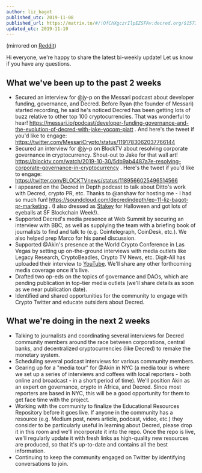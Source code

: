 ```yaml
---
author: liz_bagot
published_utc: 2019-11-08
published_url: https://matrix.to/#/!OfChXgczrIlpEZSFAv:decred.org/$157325470637115kztHb:decred.org
updated_utc: 2019-11-10
---
```


(mirrored on [Reddit](https://www.reddit.com/r/decred/comments/dto1qs/ditto_biweekly_update_nov_8_2019/))

Hi everyone, we're happy to share the latest bi-weekly update! Let us know if you have any questions.

## What we've been up to the past 2 weeks

- Secured an interview for @jy-p on the Messari podcast about developer funding, governance, and Decred. Before Ryan (the founder of Messari) started recording, he said he's noticed Decred has been getting lots of buzz relative to other top 100 cryptocurrencies. That was wonderful to hear! https://messari.io/podcast/developer-funding-governance-and-the-evolution-of-decred-with-jake-yocom-piatt . And here's the tweet if you'd like to engage: https://twitter.com/MessariCrypto/status/1191783062037766144
- Secured an interview for @jy-p on BlockTV about resolving corporate governance in cryptocurrency. Shout-out to Jake for that wall art! https://blocktv.com/watch/2019-10-30/5db9ab4487a7e-resolving-corporate-governance-in-cryptocurrency . Here's the tweet if you'd like to engage: https://twitter.com/BLOCKTVnews/status/1189566025496514566
- I appeared on the Decred in Depth podcast to talk about Ditto's work with Decred, crypto PR, etc. Thanks to @anshaw for hosting me - I had so much fun! https://soundcloud.com/decredindepth/ep-11-liz-bagot-pr-marketing . (I also dressed as [Stakey](https://twitter.com/liz_bagot/status/1190056081491316736) for Halloween and got lots of eyeballs at SF Blockchain Week!).
- Supported Decred's media presence at Web Summit by securing an interview with BBC, as well as supplying the team with a briefing book of journalists to find and talk to (e.g. Cointelegraph, CoinDesk, etc.). We also helped prep Marco for his panel discussion.
- Supported @Akin's presence at the World Crypto Conference in Las Vegas by setting up on-the-ground interviews with media outlets like Legacy Research, CryptoBeadles, Crypto TV News, etc. Digit-All has uploaded their interview to [YouTube](https://www.youtube.com/watch?v=4r6z9JZxRRI). We'll share any other forthcoming media coverage once it's live.
- Drafted two op-eds on the topics of governance and DAOs, which are pending publication in top-tier media outlets (we'll share details as soon as we near publication date).
- Identified and shared opportunities for the community to engage with Crypto Twitter and educate outsiders about Decred.

## What we're doing in the next 2 weeks

- Talking to journalists and coordinating several interviews for Decred community members around the race between corporations, central banks, and decentralized cryptocurrencies (like Decred) to remake the monetary system.
- Scheduling several podcast interviews for various community members.
- Gearing up for a "media tour" for @Akin in NYC (a media tour is where we set up a series of interviews and coffees with local reporters - both online and broadcast - in a short period of time). We'll position Akin as an expert on governance, crypto in Africa, and Decred. Since most reporters are based in NYC, this will be a good opportunity for them to get face time with the project.
- Working with the community to finalize the Educational Resources Repository before it goes live. If anyone in the community has a resource (e.g. Medium post, news article, podcast, video, etc.) they consider to be particularly useful in learning about Decred, please drop it in this room and we'll incorporate it into the repo. Once the repo is live, we'll regularly update it with fresh links as high-quality new resources are produced, so that it's up-to-date and contains all the best information.
- Continuing to keep the community engaged on Twitter by identifying conversations to join.
